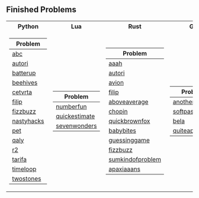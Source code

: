 ## Finished Problems

<table>
  <tr><th>Python</th><th>Lua</th><th>Rust</th><th>Go</th></tr>
  
  <tr><td>

| Problem     |
|-------------|
| [abc](./python/abc) |
| [autori](./python/autori) |
| [batterup](./python/batterup) |
| [beehives](./python/beehives) |
| [cetvrta](./python/cetvrta) |
| [filip](./python/filip) |
| [fizzbuzz](./python/fizzbuzz) |
| [nastyhacks](./python/nastyhacks) |
| [pet](./python/pet) |
| [qaly](./python/qaly) |
| [r2](./python/r2) |
| [tarifa](./python/tarifa) |
| [timeloop](./python/timeloop) |
| [twostones](./python/twostones) | 
</td><td>

| Problem     |
|-------------|
| [numberfun](./lua/numberfun) |
| [quickestimate](./lua/quickestimate) |
| [sevenwonders](./lua/sevenwonders) |

</td><td>
  
| Problem |
| ------- |
| [aaah](./rust/aaah) |
| [autori](./rust/autori) |
| [avion](./rust/avion) |
| [filip](./rust/filip) |
| [aboveaverage](./rust/aboveaverage) |
| [chopin](./rust/chopin) |
| [quickbrownfox](./rust/quickbrownfox) |
| [babybites](./rust/babybites) |
| [guessinggame](./rust/guessinggame) |
| [fizzbuzz](./rust/fizzbuzz) |
| [sumkindofproblem](./rust/sumkindofproblem) |
| [apaxiaaans](./rust/apaxiaaans) |

</td><td>

| Problem |
| ------- |
| [anotherbrick](./go/anotherbrick) |
| [softpasswords](./go/softpasswords) |
| [bela](./go/bela) |
| [quiteaproblem](./go/quiteaproblem) |

</td></tr> </table>
